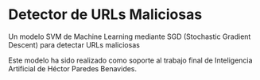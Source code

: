 # Detector de URLs Maliciosas
Un modelo SVM de Machine Learning mediante SGD (Stochastic Gradient Descent) para detectar URLs maliciosas


Este modelo ha sido realizado como soporte al trabajo final de Inteligencia Artificial de Héctor Paredes Benavides.
